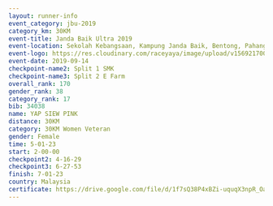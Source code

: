 ```yaml
---
layout: runner-info 
event_category: jbu-2019 
category_km: 30KM 
event-title: Janda Baik Ultra 2019  
event-location: Sekolah Kebangsaan, Kampung Janda Baik, Bentong, Pahang, Malaysia 
event-logo: https://res.cloudinary.com/raceyaya/image/upload/v1569217009/logo/janda-baik_vch1pc.jpg 
event-date: 2019-09-14 
checkpoint-name2: Split 1 SMK 
checkpoint-name3: Split 2 E Farm 
overall_rank: 170
gender_rank: 38
category_rank: 17
bib: 34038
name: YAP SIEW PINK
distance: 30KM
category: 30KM Women Veteran
gender: Female
time: 5-01-23
start: 2-00-00
checkpoint2: 4-16-29
checkpoint3: 6-27-53
finish: 7-01-23
country: Malaysia
certificate: https://drive.google.com/file/d/1f7sQ38P4xBZi-uquqX3npR_Oa7pFMc4D/view?usp=sharing
---
```

